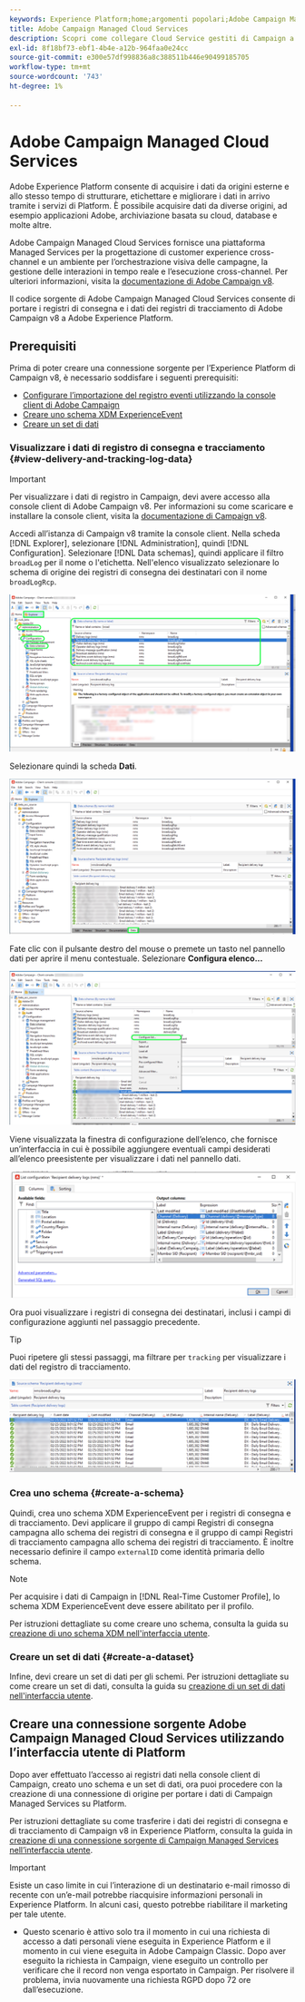 ```yaml
---
keywords: Experience Platform;home;argomenti popolari;Adobe Campaign Managed Cloud Services;campagna;campaign managed services
title: Adobe Campaign Managed Cloud Services
description: Scopri come collegare Cloud Service gestiti di Campaign a Platform utilizzando l’interfaccia utente
exl-id: 8f18bf73-ebf1-4b4e-a12b-964faa0e24cc
source-git-commit: e300e57df998836a8c388511b446e90499185705
workflow-type: tm+mt
source-wordcount: '743'
ht-degree: 1%

---
```


# Adobe Campaign Managed Cloud Services

Adobe Experience Platform consente di acquisire i dati da origini esterne e allo stesso tempo di strutturare, etichettare e migliorare i dati in arrivo tramite i servizi di Platform. È possibile acquisire dati da diverse origini, ad esempio applicazioni Adobe, archiviazione basata su cloud, database e molte altre.

Adobe Campaign Managed Cloud Services fornisce una piattaforma Managed Services per la progettazione di customer experience cross-channel e un ambiente per l’orchestrazione visiva delle campagne, la gestione delle interazioni in tempo reale e l’esecuzione cross-channel. Per ulteriori informazioni, visita la [documentazione di Adobe Campaign v8](https://experienceleague.adobe.com/docs/campaign/campaign-v8/campaign-home.html?lang=it).

Il codice sorgente di Adobe Campaign Managed Cloud Services consente di portare i registri di consegna e i dati dei registri di tracciamento di Adobe Campaign v8 a Adobe Experience Platform.

## Prerequisiti

Prima di poter creare una connessione sorgente per l’Experience Platform di Campaign v8, è necessario soddisfare i seguenti prerequisiti:

* [Configurare l’importazione del registro eventi utilizzando la console client di Adobe Campaign](#view-delivery-and-tracking-log-data)
* [Creare uno schema XDM ExperienceEvent](#create-a-schema)
* [Creare un set di dati](#create-a-dataset)

### Visualizzare i dati di registro di consegna e tracciamento {#view-delivery-and-tracking-log-data}

>[!IMPORTANT]
>
>Per visualizzare i dati di registro in Campaign, devi avere accesso alla console client di Adobe Campaign v8. Per informazioni su come scaricare e installare la console client, visita la [documentazione di Campaign v8](https://experienceleague.adobe.com/docs/campaign/campaign-v8/deploy/connect.html).

Accedi all’istanza di Campaign v8 tramite la console client. Nella scheda [!DNL Explorer], selezionare [!DNL Administration], quindi [!DNL Configuration]. Selezionare [!DNL Data schemas], quindi applicare il filtro `broadLog` per il nome o l&#39;etichetta. Nell&#39;elenco visualizzato selezionare lo schema di origine dei registri di consegna dei destinatari con il nome `broadLogRcp`.

![La console del client Adobe Campaign v8 con la scheda Esplora risorse selezionata, i nodi di amministrazione, configurazione e schemi dati espansi e il filtro impostato su &quot;broad&quot;.](./images/campaign/explorer.png)

Selezionare quindi la scheda **Dati**.

![La console client di Adobe Campaign v8 con la scheda dati selezionata.](./images/campaign/data.png)

Fate clic con il pulsante destro del mouse o premete un tasto nel pannello dati per aprire il menu contestuale. Selezionare **Configura elenco...**

![La console client di Adobe Campaign v8 con il menu contestuale aperto e l&#39;opzione Configura elenco selezionata.](./images/campaign/configure.png)

Viene visualizzata la finestra di configurazione dell’elenco, che fornisce un’interfaccia in cui è possibile aggiungere eventuali campi desiderati all’elenco preesistente per visualizzare i dati nel pannello dati.

![Elenco di configurazioni per i registri di consegna dei destinatari che è possibile aggiungere per la visualizzazione.](./images/campaign/list-configuration.png)

Ora puoi visualizzare i registri di consegna dei destinatari, inclusi i campi di configurazione aggiunti nel passaggio precedente.

>[!TIP]
>
>Puoi ripetere gli stessi passaggi, ma filtrare per `tracking` per visualizzare i dati del registro di tracciamento.

![I registri di consegna del destinatario sono visualizzati con le informazioni relative all&#39;ultima modifica del nome, del canale di consegna, del nome di consegna interno e dell&#39;etichetta.](./images/campaign/recipient-delivery-logs.png)

### Crea uno schema {#create-a-schema}

Quindi, crea uno schema XDM ExperienceEvent per i registri di consegna e di tracciamento. Devi applicare il gruppo di campi Registri di consegna campagna allo schema dei registri di consegna e il gruppo di campi Registri di tracciamento campagna allo schema dei registri di tracciamento. È inoltre necessario definire il campo `externalID` come identità primaria dello schema.

>[!NOTE]
>
>Per acquisire i dati di Campaign in [!DNL Real-Time Customer Profile], lo schema XDM ExperienceEvent deve essere abilitato per il profilo.

Per istruzioni dettagliate su come creare uno schema, consulta la guida su [creazione di uno schema XDM nell&#39;interfaccia utente](../../../xdm/tutorials/create-schema-ui.md).

### Creare un set di dati {#create-a-dataset}

Infine, devi creare un set di dati per gli schemi. Per istruzioni dettagliate su come creare un set di dati, consulta la guida su [creazione di un set di dati nell&#39;interfaccia utente](../../../catalog/datasets/user-guide.md).

## Creare una connessione sorgente Adobe Campaign Managed Cloud Services utilizzando l’interfaccia utente di Platform

Dopo aver effettuato l’accesso ai registri dati nella console client di Campaign, creato uno schema e un set di dati, ora puoi procedere con la creazione di una connessione di origine per portare i dati di Campaign Managed Services su Platform.

Per istruzioni dettagliate su come trasferire i dati dei registri di consegna e di tracciamento di Campaign v8 in Experience Platform, consulta la guida in [creazione di una connessione sorgente di Campaign Managed Services nell’interfaccia utente](../../tutorials/ui/create/adobe-applications/campaign.md).

>[!IMPORTANT]
>
>Esiste un caso limite in cui l’interazione di un destinatario e-mail rimosso di recente con un’e-mail potrebbe riacquisire informazioni personali in Experience Platform. In alcuni casi, questo potrebbe riabilitare il marketing per tale utente.
>
>* Questo scenario è attivo solo tra il momento in cui una richiesta di accesso a dati personali viene eseguita in Experience Platform e il momento in cui viene eseguita in Adobe Campaign Classic. Dopo aver eseguito la richiesta in Campaign, viene eseguito un controllo per verificare che il record non venga esportato in Campaign. Per risolvere il problema, invia nuovamente una richiesta RGPD dopo 72 ore dall’esecuzione.